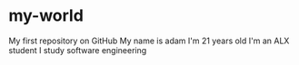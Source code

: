 # my-world
My first repository on GitHub
My name is adam
I'm 21 years old
I'm an ALX student 
I study software engineering
